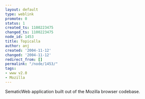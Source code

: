 ```yaml
---
layout: default
type: weblink
promote: 0
status: 1
created_ts: 1100223475
changed_ts: 1100223475
node_id: 1453
title: Topicalla
author: anj
created: '2004-11-12'
changed: '2004-11-12'
redirect_from: []
permalink: "/node/1453/"
tags:
- www v2.0
- Mozilla
---
```

SematicWeb application built out of the Mozilla browser codebase.

